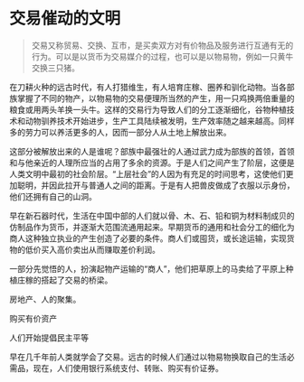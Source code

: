 # 交易催动的文明

> 交易又称贸易、交换、互市，是买卖双方对有价物品及服务进行互通有无的行为。可以是以货币为交易媒介的过程，也可以是以物易物，例如一只黄牛交换三只猪。

在刀耕火种的远古时代，有人打猎维生，有人培育庄稼、圈养和驯化动物。当各部族掌握了不同的物产，以物易物的交易便理所当然的产生，用一只鸡换两倍重量的粮食或用两头羊换一头牛。这样的交易行为导致人们的分工逐渐细化，谷物种植技术和动物驯养技术开始进步，生产工具陆续被发明，生产效率随之越来越高。同样多的劳力可以养活更多的人，因而一部分人从土地上解放出来。

这部分被解放出来的人是谁呢？部族中最强壮的人通过武力成为部族的首领，首领和与他亲近的人理所应当的占用了多余的资源。于是人们之间产生了阶层，这便是人类文明中最初的社会阶层。“上层社会”的人因为有充足的时间思考，这使他们更加聪明，并因此拉开与普通人之间的距离。于是有人把兽皮做成了衣服以示身份，他们还拥有自己的山洞。

早在新石器时代，生活在中国中部的人们就以骨、木、石、铅和铜为材料制成贝的仿制品作为货币，并逐渐大范围流通用起来。早期货币的通用和社会分工的细化为商人这种独立执业的产生创造了必要的条件。商人们或囤货，或长途运输，实现货物的低价买入高价卖出从而赚取差价利润。

一部分先觉悟的人，扮演起物产运输的“商人”，他们把草原上的马卖给了平原上种植庄稼的搭起了交易的桥梁。

房地产、人的聚集。

购买有价资产

人们开始提倡民主平等

早在几千年前人类就学会了交易。远古的时候人们通过以物易物换取自己的生活必需品，现在，人们使用银行系统支付、转账、购买有价证券。

